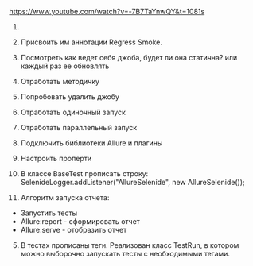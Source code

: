 https://www.youtube.com/watch?v=-7B7TaYnwQY&t=1081s

1. 
2. Присвоить им аннотации Regress Smoke.
3. Посмотреть как ведет себя джоба, будет ли она статична? или каждый раз ее обновлять
4. Отработать методичку
5. Попробовать удалить джобу
6. Отработать одиночный запуск
7. Отработать параллельный запуск


1. Подключить библиотеки Allure  и плагины
2. Настроить проперти
3. В классе BaseTest прописать строку: SelenideLogger.addListener("AllureSelenide", new AllureSelenide());
4. Алгоритм запуска отчета:
- Запустить тесты
- Allure:report - сформировать отчет
- Allure:serve - отобразить отчет

5. В тестах прописаны теги. Реализован класс TestRun,
в котором можно выборочно запускать тесты с необходимыми тегами.